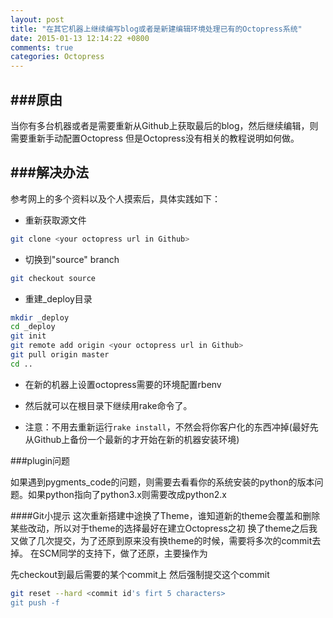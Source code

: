 ```yaml
---
layout: post
title: "在其它机器上继续编写blog或者是新建编辑环境处理已有的Octopress系统"
date: 2015-01-13 12:14:22 +0800
comments: true
categories: Octopress
---
```


###原由
---
当你有多台机器或者是需要重新从Github上获取最后的blog，然后继续编辑，则需要重新手动配置Octopress
但是Octopress没有相关的教程说明如何做。

###解决办法
---

参考网上的多个资料以及个人摸索后，具体实践如下：

- 重新获取源文件

``` sh
git clone <your octopress url in Github>
```
- 切换到"source" branch

``` sh
git checkout source
```
- 重建_deploy目录

``` sh
mkdir _deploy
cd _deploy
git init
git remote add origin <your octopress url in Github>
git pull origin master
cd ..
```
- 在新的机器上设置octopress需要的环境配置rbenv

- 然后就可以在根目录下继续用rake命令了。

- 注意：不用去重新运行`rake install`，不然会将你客户化的东西冲掉(最好先从Github上备份一个最新的才开始在新的机器安装环境)

###plugin问题

如果遇到pygments_code的问题，则需要去看看你的系统安装的python的版本问题。如果python指向了python3.x则需要改成python2.x

####Git小提示
这次重新搭建中途换了Theme，谁知道新的theme会覆盖和删除某些改动，所以对于theme的选择最好在建立Octopress之初
换了theme之后我又做了几次提交，为了还原到原来没有换theme的时候，需要将多次的commit去掉。
在SCM同学的支持下，做了还原，主要操作为

先checkout到最后需要的某个commit上
然后强制提交这个commit

``` sh
git reset --hard <commit id's firt 5 characters>
git push -f
```


